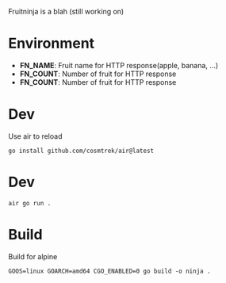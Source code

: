 Fruitninja is a blah (still working on)

# Environment
* **FN_NAME**: Fruit name for HTTP response(apple, banana, ...)
* **FN_COUNT**: Number of fruit for HTTP response
* **FN_COUNT**: Number of fruit for HTTP response

# Dev
Use air to reload
```
go install github.com/cosmtrek/air@latest
```

# Dev
```
air go run .
```

# Build
Build for alpine
```
GOOS=linux GOARCH=amd64 CGO_ENABLED=0 go build -o ninja .
```
